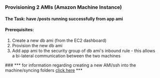 ### Provisioning 2 AMIs (Amazon Machine Instance)
#### The Task: have /posts running successfully from app ami
#### Prerequisites:
1. Create a new db ami (from the EC2 dashboard)
2. Provision the new db ami
3. Add app ami to the security group of db ami's inbound rule - this allows a bi-lateral communication between the two machines

### *** for information regarding creating a new AMI/ssh into the machine/syncing folders [click here](https://github.com/Spartabariallali/Nodejs_Webapp_App) ***
